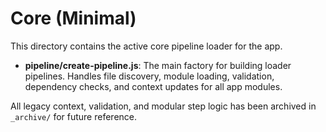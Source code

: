 # Core (Minimal)

This directory contains the active core pipeline loader for the app.

- **pipeline/create-pipeline.js**: The main factory for building loader pipelines. Handles file discovery, module loading, validation, dependency checks, and context updates for all app modules.

All legacy context, validation, and modular step logic has been archived in `_archive/` for future reference. 